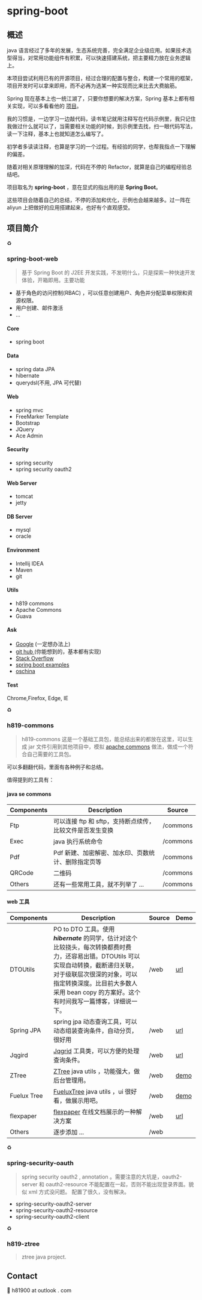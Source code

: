 # spring-boot

## 概述
java 语言经过了多年的发展，生态系统完善，完全满足企业级应用。如果技术选型得当，对常用功能组件有积累，可以快速搭建系统，把主要精力放在业务逻辑上。

本项目尝试利用已有的开源项目，经过合理的配置与整合，构建一个常用的框架，项目开发时可以拿来即用，而不必再为选某一种实现而比来比去大费脑筋。

Spring 现在基本上也一统江湖了，只要你想要的解决方案，Spring 基本上都有相关实现，可以多看看他的 [项目](http://spring.io/projects/)。

我的习惯是，一边学习一边敲代码，读书笔记就用注释写在代码示例里，我只记住我做过什么就可以了，当需要相关功能的时候，到示例里去找，扫一眼代码写法，读一下注释，基本上也就知道怎么编写了。

初学者多读读注释，也算是学习的一个过程。有经验的同学，也帮我指点一下理解的偏差。

随着对相关原理理解的加深，代码在不停的 Refactor，就算是自己的编程经验总结吧。

项目取名为 **spring-boot** ，意在显式的指出用的是 **Spring Boot**。

这些项目会随着自己的总结，不停的添加和优化，示例也会越来越多。过一阵在 aliyun 上把做好的应用搭建起来，也好有个直观感受。

## 项目简介

:recycle:
### spring-boot-web

> 基于 Spring Boot 的 J2EE 开发实践，不发明什么，只是探索一种快速开发体验，开箱即用。主要功能
- 基于角色的访问控制(RBAC) ，可以任意创建用户、角色并分配菜单权限和资源权限。
- 用户创建、邮件激活
- ...

#### Core
- spring boot

#### Data
- spring data JPA
- hibernate
- querydsl(不用, JPA 可代替)

#### Web
- spring mvc
- FreeMarker Template
- Bootstrap
- JQuery
- Ace Admin

#### Security
- spring security
- spring security oauth2

#### Web Server
- tomcat
- jetty

#### DB Server
- mysql
- oracle

#### Environment
- Intellij IDEA
- Maven
- git

#### Utils
- h819 commons
- Apache Commons
- Guava


#### Ask
- [Google](http://www.google.com/) (一定想办法上)
- [git hub ](https://github.com//)(你能想到的，基本都有实现)
- [Stack Overflow ](http://stackoverflow.com/)
- [spring boot examples](https://github.com/spring-projects/spring-boot/tree/master/spring-boot-samples)
- [oschina ](http://www.oschina.net/)

#### Test
Chrome,Firefox, Edge, IE

:recycle:

### h819-commons
> h819-commons
这是一个基础工具包，能总结出来的都放在这里，可以生成 jar 文件引用到其他项目中，模拟 [apache commons](https://commons.apache.org/) 做法，做成一个符合自己需要的工具包。

可以多翻翻代码，里面有各种例子和总结。

值得提到的工具有：

#### java se commons

Components | Description | Source
---|---|---
Ftp | 可以连接 ftp 和 sftp，支持断点续传，比较文件是否发生变换 | /commons
Exec  | java 执行系统命令 | /commons
Pdf  | Pdf 新建、加密解密、加水印、页数统计、删除指定页等 | /commons
QRCode  | 二维码 | /commons
Others  | 还有一些常用工具，就不列举了 ... | /commons


#### web 工具
Components | Description | Source | Demo
---|---|---|---
DTOUtils | PO to DTO 工具。使用 ***hibernate*** 的同学，估计对这个比较挠头，每次转换都费时费力，还容易出错。DTOUtils 可以实现自动转换，截断递归关联，对于级联层次很深的对象，可以指定转换深度。比目前大多数人采用 bean copy 的方案好。这个有时间我写一篇博客，详细说一下。 | /web | [url](###) 
Spring JPA  | spring jpa 动态查询工具，可以动态组装查询条件，自动分页，很好用 | /web | [url](###) 
Jqgird  | [Jqgrid](http://www.trirand.com/blog/?page_id=6/) 工具类，可以方便的处理查询条件。 | /web | [url](###) 
ZTree | [ZTree](http://www.ztree.me/v3/main.php#_zTreeInfo/) java utils ，功能强大，做后台管理用。 | /web| [demo](http://www.canhelp.cn/boot/example/tree/manage/ztree.html)
Fuelux Tree  | [FueluxTree](http://getfuelux.com/javascript.html#tree/) java utils ，ui 很好看，做展示用吧。 | /web | [demo](http://www.canhelp.cn/boot/example/tree/manage/fuelux.html)
flexpaper  | [flexpaper](http://flexpaper.devaldi.com/annotate-pdf-documents-online.jsp) 在线文档展示的一种解决方案 | /web | [url](###) 
Others | 逐步添加 ... | /web

:recycle:
### spring-security-oauth
> spring security oauth2 , annotation 。需要注意的大坑是，oauth2-server 和 oauth2-resource 不能配置在一起，否则不能出现登录界面。貌似 xml 方式没问题。
配置了很久，没有解决。

- spring-security-oauth2-server
- spring-security-oauth2-resource
- spring-security-oauth2-client

:recycle:
### h819-ztree
> ztree java project.


## Contact
:e-mail: h81900 at outlook . com
